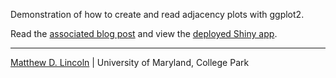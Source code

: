 Demonstration of how to create and read adjacency plots with ggplot2.

Read the [associated blog post](http://matthewlincoln.net/2014/12/20/adjacency-matrix-plots-with-r-and-ggplot2.html) and view the [deployed Shiny app](http://mdlincoln.shinyapps.io/adjacency_plot/).

***

[Matthew D. Lincoln](http://matthewlincoln.net) | University of Maryland, College Park
